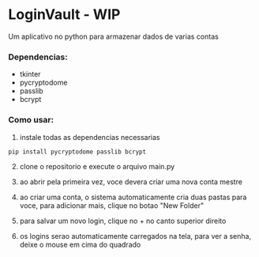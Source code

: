 # LoginVault - WIP
 Um aplicativo no python para armazenar dados de varias contas

### Dependencias:
 - tkinter
 - pycryptodome
 - passlib
 - bcrypt

 ### Como usar:

 
 1) instale todas as dependencias necessarias<br/>
 ```
 pip install pycryptodome passlib bcrypt
 ```
 2) clone o repositorio e execute o arquivo main.py

 3) ao abrir pela primeira vez, voce devera criar uma nova conta mestre

 4) ao criar uma conta, o sistema automaticamente cria duas pastas para voce, para adicionar mais, clique no botao "New Folder"

 5) para salvar um novo login, clique no + no canto superior direito

 6) os logins serao automaticamente carregados na tela, para ver a senha, deixe o mouse em cima do quadrado




 
 
